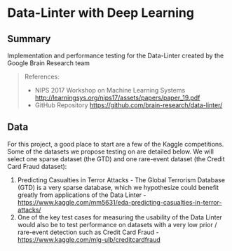 # Data-Linter with Deep Learning
## Summary
Implementation and performance testing for the Data-Linter created by the Google Brain Research team
> References:
> - NIPS 2017 Workshop on Machine Learning Systems http://learningsys.org/nips17/assets/papers/paper_19.pdf
> - GitHub Repository https://github.com/brain-research/data-linter/

## Data
For this project, a good place to start are a few of the Kaggle competitions. Some of the datasets we propose testing on are detailed below. We will select one sparse dataset (the GTD) and one rare-event dataset (the Credit Card Fraud dataset):
1. Predicting Casualties in Terror Attacks - The Global Terrorism Database (GTD) is a very sparse database, which we hypothesize could benefit greatly from applications of the Data Linter - https://www.kaggle.com/mm5631/eda-predicting-casualties-in-terror-attacks/
2. One of the key test cases for measuring the usability of the Data Linter would also be to test performance on datasets with a very low prior / rare-event detection such as Credit Card Fraud - https://www.kaggle.com/mlg-ulb/creditcardfraud
